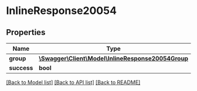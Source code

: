 # InlineResponse20054

## Properties
Name | Type | Description | Notes
------------ | ------------- | ------------- | -------------
**group** | [**\Swagger\Client\Model\InlineResponse20054Group**](InlineResponse20054Group.md) |  | [optional] 
**success** | **bool** |  | [optional] 

[[Back to Model list]](../../README.md#documentation-for-models) [[Back to API list]](../../README.md#documentation-for-api-endpoints) [[Back to README]](../../README.md)

